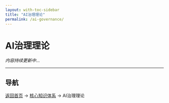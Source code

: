 ```yaml
---
layout: with-toc-sidebar
title: "AI治理理论"
permalink: /ai-governance/
---
```


# AI治理理论

*内容持续更新中...*

---
## 导航
[返回首页](/) → [核心知识体系](/core-knowledge-system/) → AI治理理论

